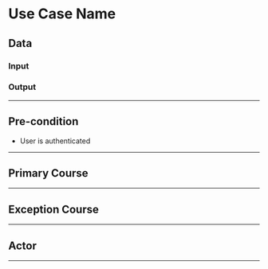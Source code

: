 # Use Case Name

## Data

### Input

### Output

---

## Pre-condition

- User is authenticated

---

## Primary Course

---

## Exception Course

---

## Actor

---
